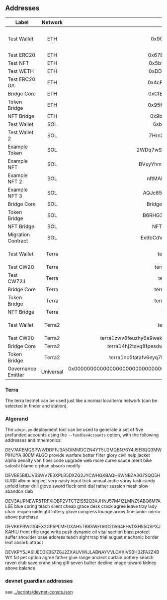 ## Addresses

| Label              |  Network  |                                                                                               Address | Note                                                                                                                                                                |
| ------------------ | :-------: | ----------------------------------------------------------------------------------------------------: | :------------------------------------------------------------------------------------------------------------------------------------------------------------------ |
| Test Wallet        |    ETH    |                                                            0x90F8bf6A479f320ead074411a4B0e7944Ea8c9C1 | Key: `0x4f3edf983ac636a65a842ce7c78d9aa706d3b113bce9c46f30d7d21715b23b1d` Mnemonic `myth like bonus scare over problem client lizard pioneer submit female collect` |
| Test ERC20         |    ETH    |                                                            0x67B5656d60a809915323Bf2C40A8bEF15A152e3e | Tokens minted to Test Wallet                                                                                                                                        |
| Test NFT           |    ETH    |                                                            0x5b9b42d6e4B2e4Bf8d42Eba32D46918e10899B66 | One minted to Test Wallet                                                                                                                                           |
| Test WETH          |    ETH    |                                                            0xDDb64fE46a91D46ee29420539FC25FD07c5FEa3E | Tokens minted to Test Wallet                                                                                                                                        |
| Test ERC20 GA      |    ETH    |                                                            0x4cFB3F70BF6a80397C2e634e5bDd85BC0bb189EE | Tokens minted to Test Wallet 9                                                                                                                                      |
| Bridge Core        |    ETH    |                                                            0xCfEB869F69431e42cdB54A4F4f105C19C080A601 |                                                                                                                                                                     |
| Token Bridge       |    ETH    |                                                            0x9561C133DD8580860B6b7E504bC5Aa500f0f06a7 |                                                                                                                                                                     |
| NFT Bridge         |    ETH    |                                                            0x9b1f7F645351AF3631a656421eD2e40f2802E6c0 |                                                                                                                                                                     |
| Test Wallet        |    SOL    |                                                          6sbzC1eH4FTujJXWj51eQe25cYvr4xfXbJ1vAj7j2k5J | Key in `solana/keys/solana-devnet.json`                                                                                                                             |
| Test Wallet 2      |    SOL    |                                                          7HrnXGAzG6mV93Lumk7yfyrNk2bpstq8YyesqojLj8mG | Key in `solana/keys/solana-devnet2.json`                                                                                                                            |
| Example Token      |    SOL    |                                                          2WDq7wSs9zYrpx2kbHDA4RUTRch2CCTP6ZWaH4GNfnQQ | Tokens minted to Test Wallet                                                                                                                                        |
| Example NFT        |    SOL    |                                                          BVxyYhm498L79r4HMQ9sxZ5bi41DmJmeWZ7SCS7Cyvna | One minted to Test Wallet                                                                                                                                           |
| Example NFT 2      |    SOL    |                                                           nftMANh29jbMboVnbYt1AUAWFP9N4Jnckr9Zeq85WUs | One minted to Test Wallet                                                                                                                                           |
| Example NFT 3      |    SOL    |                                                          AQJc65JzbzsT88JnGEXSqZaF8NFAXPo21fX4QUED4uRX | One minted to Test Wallet 2                                                                                                                                         |
| Bridge Core        |    SOL    |                                                           Bridge1p5gheXUvJ6jGWGeCsgPKgnE3YgdGKRVCMY9o |                                                                                                                                                                     |
| Token Bridge       |    SOL    |                                                          B6RHG3mfcckmrYN1UhmJzyS1XX3fZKbkeUcpJe9Sy3FE |                                                                                                                                                                     |
| NFT Bridge         |    SOL    |                                                           NFTWqJR8YnRVqPDvTJrYuLrQDitTG5AScqbeghi4zSA |                                                                                                                                                                     |
| Migration Contract |    SOL    |                                                          Ex9bCdVMSfx7EzB3pgSi2R4UHwJAXvTw18rBQm5YQ8gK |                                                                                                                                                                     |
| Test Wallet        |   Terra   |                                                          terra1x46rqay4d3cssq8gxxvqz8xt6nwlz4td20k38v | Mnemonic: `notice oak worry limit wrap speak medal online prefer cluster roof addict wrist behave treat actual wasp year salad speed social layer crew genius`      |
| Test CW20          |   Terra   |                                                          terra13nkgqrfymug724h8pprpexqj9h629sa3ncw7sh | Tokens minted to Test Wallet                                                                                                                                        |
| Test CW721         |   Terra   |                                                          terra18dt935pdcn2ka6l0syy5gt20wa48n3mktvdvjj | NFTs minted to Test Wallet                                                                                                                                          |
| Bridge Core        |   Terra   |                                                          terra18vd8fpwxzck93qlwghaj6arh4p7c5n896xzem5 |                                                                                                                                                                     |
| Token Bridge       |   Terra   |                                                          terra10pyejy66429refv3g35g2t7am0was7ya7kz2a4 |                                                                                                                                                                     |
| NFT Bridge         |   Terra   |                                                          terra1plju286nnfj3z54wgcggd4enwaa9fgf5kgrgzl |                                                                                                                                                                     |
| Test Wallet        |  Terra2   |                                                          terra1x46rqay4d3cssq8gxxvqz8xt6nwlz4td20k38v | Mnemonic: `notice oak worry limit wrap speak medal online prefer cluster roof addict wrist behave treat actual wasp year salad speed social layer crew genius`      |
| Test CW20          |  Terra2   |                                      terra1zwv6feuzhy6a9wekh96cd57lsarmqlwxdypdsplw6zhfncqw6ftqynf7kp | Tokens minted to Test Wallet                                                                                                                                        |
| Bridge Core        |  Terra2   |                                      terra14hj2tavq8fpesdwxxcu44rty3hh90vhujrvcmstl4zr3txmfvw9ssrc8au |                                                                                                                                                                     |
| Token Bridge       |  Terra2   |                                      terra1nc5tatafv6eyq7llkr2gv50ff9e22mnf70qgjlv737ktmt4eswrquka9l6 |                                                                                                                                                                     |
| Governance Emitter | Universal | 0x0000000000000000000000000000000000000000000000000000000000000004 / 11111111111111111111111111111115 | Emitter Chain: 0x01                                                                                                                                                 |

### Terra

The terra testnet can be used just like a normal localterra network (can be selected in finder and station).

### Algorand

The `admin.py` deployment tool can be used to generate a set of five prefunded accounts using the `--fundDevAccounts` option, with the following addresses and mnemonics:

DEV7AREMQSPWWDDFFJ3A5OIMMDCZN4YT5U2MQBN76Y4J5ERQQ3MWPIHUYA 800M ALGO
provide warfare better filter glory civil help jacket alpha penalty van fiber code upgrade web more curve sauce merit bike satoshi blame orphan absorb modify

DEVBE5BIDJV6SWV7E3XPLB5DXZG2JYCWHGXBAQH6WNBZA3G7SQQ5HUJQII
album neglect very nasty input trick annual arctic spray task candy unfold letter drill glove sword flock omit dial rather session mesh slow abandon slab

DEV3AURNEWR5TRFXIOBP2VTCTZIS52Q3XJHNJ57M4IZLMNZ5ABQ6M7AL6E
blue spring teach silent cheap grace desk crack agree leave tray lady chair reopen midnight lottery glove congress lounge arrow fine junior mirror above purchase

DEVKKFRWGS4EX2GP5PLMFOXAH5TBBSWFD6G2D564FHVDXH55QSPXJKAHIU
front rifle urge write push dynamic oil vital section blast protect suffer shoulder base address teach sight trap trial august mechanic border leaf absorb attract

DEVKPY5JA6IJED3KBS7Z6J2ZXAUVWIJLABNAYVVLOXXIVSBH32FA2Z4BWY
fat pet option agree father glue range ancient curtain pottery search raven club save crane sting gift seven butter decline image toward kidney above balance

### devnet guardian addresses

see [../scripts/devnet-consts.json](../scripts/devnet-consts.json)
